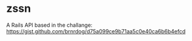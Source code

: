 # zssn
A Rails API based in the challange: https://gist.github.com/brnrdog/d75a099ce9b71aa5c0e40ca6b6b4efcd
